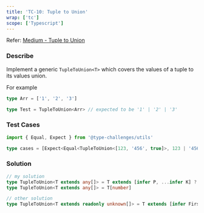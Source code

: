 ```yaml
---
title: 'TC-10: Tuple to Union'
wrap: ['tc']
scope: ['Typescript']
---
```


Refer: [Medium - Tuple to Union](https://github.com/type-challenges/type-challenges/blob/master/questions/10-medium-tuple-to-union/README.md)

### Describe

Implement a generic `TupleToUnion<T>` which covers the values of a tuple to its values union.

For example

```typescript
type Arr = ['1', '2', '3']

type Test = TupleToUnion<Arr> // expected to be '1' | '2' | '3'
```

### Test Cases

```typescript
import { Equal, Expect } from '@type-challenges/utils'

type cases = [Expect<Equal<TupleToUnion<[123, '456', true]>, 123 | '456' | true>>, Expect<Equal<TupleToUnion<[123]>, 123>>]
```

### Solution

```typescript
// my solution
type TupleToUnion<T extends any[]> = T extends [infer P, ...infer K] ? (K['length'] extends 1 ? P | K[0] : P | TupleToUnion<K>) : never
type TupleToUnion<T extends any[]> = T[number]

// other solution
type TupleToUnion<T extends readonly unknown[]> = T extends [infer First, ...infer Rest] ? First | TupleToUnion<Rest> : never
```
